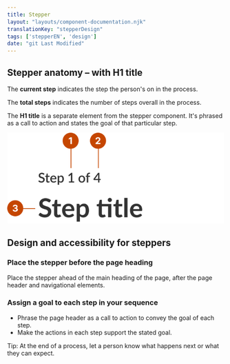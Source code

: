 ```yaml
---
title: Stepper
layout: "layouts/component-documentation.njk"
translationKey: "stepperDesign"
tags: ['stepperEN', 'design']
date: "git Last Modified"
---
```


## Stepper anatomy – with H1 title

The **current step** indicates the step the person's on in the process.

The **total steps** indicates the number of steps overall in the process.

The **H1 title** is a separate element from the stepper component. It's phrased as a call to action and states the goal of that particular step.

<img class="b-sm b-gray p-400" src="/images/en/components/anatomy/gcds-stepper-anatomy.svg" alt="Page title taxonomy showing Page title in dark bolded text and above it Step 1 of 4 in grey text and smaller font. The taxonomy has these labels, Current step pointed at 1 of  Step 1 of 4. Stepper pointed at Step 1 of 4. Total Steps pointed at 4, Page H1 pointed at the Page title."/>

## Design and accessibility for steppers

### Place the stepper before the page heading

Place the stepper ahead of  the main heading of the page, after the page header and navigational elements.

### Assign a goal to each step in your sequence

- Phrase the page header as a call to action to convey the goal of each step.
- Make the actions in each step support the stated goal.

Tip: At the end of a process, let a person know what happens next or what they can expect.
